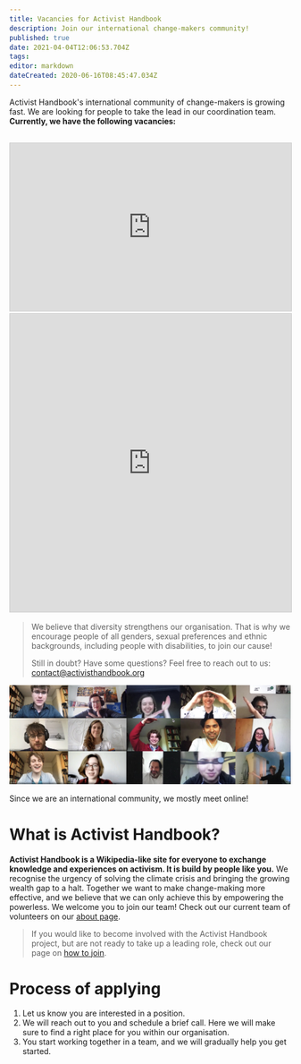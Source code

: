 ```yaml
---
title: Vacancies for Activist Handbook
description: Join our international change-makers community!
published: true
date: 2021-04-04T12:06:53.704Z
tags: 
editor: markdown
dateCreated: 2020-06-16T08:45:47.034Z
---
```


Activist Handbook's international community of change-makers is growing fast. We are looking for people to take the lead in our coordination team. **Currently, we have the following vacancies:**

<iframe class="airtable-embed" src="https://airtable.com/embed/shrwlhB02r8fij4TW?backgroundColor=purple&viewControls=off" frameborder="0" onmousewheel="" width="100%" height="300" style="background: transparent; border: 1px solid #ccc;margin-top:16px"></iframe>

<iframe class="airtable-embed" src="https://airtable.com/embed/shrxYqOzWYTeMhkNt?backgroundColor=purple&viewControls=on" frameborder="0" onmousewheel="" width="100%" height="533" style="background: transparent; border: 1px solid #ccc;"></iframe>

> We believe that diversity strengthens our organisation. That is why we encourage people of all genders, sexual preferences and ethnic backgrounds, including people with disabilities, to join our cause!
> 
> Still in doubt? Have some questions? Feel free to reach out to us: [contact@activisthandbook.org](mailto:contact@activisthandbook.org)

![](/collage.png)

Since we are an international community, we mostly meet online!

# What is Activist Handbook?

**Activist Handbook is a Wikipedia-like site for everyone to exchange knowledge and experiences on activism. It is build by people like you.** We recognise the urgency of solving the climate crisis and bringing the growing wealth gap to a halt. Together we want to make change-making more effective, and we believe that we can only achieve this by empowering the powerless. We welcome you to join our team! Check out our current team of volunteers on our [about page](/en/about).

> If you would like to become involved with the Activist Handbook project, but are not ready to take up a leading role, check out our page on [how to join](/join).

# Process of applying

1.  Let us know you are interested in a position.
2.  We will reach out to you and schedule a brief call. Here we will make sure to find a right place for you within our organisation.
3.  You start working together in a team, and we will gradually help you get started.